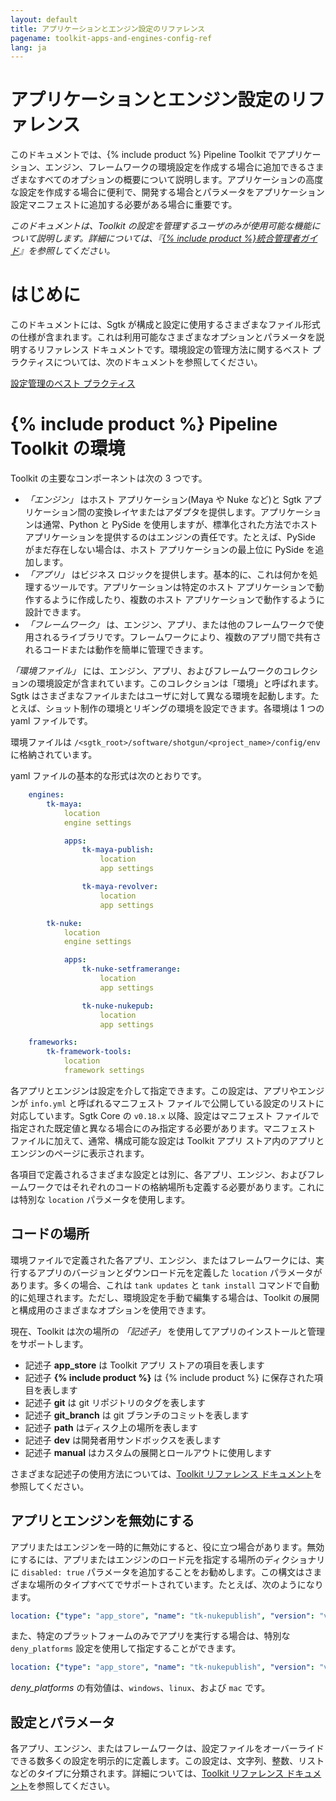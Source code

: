 ```yaml
---
layout: default
title: アプリケーションとエンジン設定のリファレンス
pagename: toolkit-apps-and-engines-config-ref
lang: ja
---
```


# アプリケーションとエンジン設定のリファレンス

このドキュメントでは、{% include product %} Pipeline Toolkit でアプリケーション、エンジン、フレームワークの環境設定を作成する場合に追加できるさまざまなすべてのオプションの概要について説明します。アプリケーションの高度な設定を作成する場合に便利で、開発する場合とパラメータをアプリケーション設定マニフェストに追加する必要がある場合に重要です。

_このドキュメントは、Toolkit の設定を管理するユーザのみが使用可能な機能について説明します。詳細については、『[{% include product %}統合管理者ガイド](https://developer.shotgridsoftware.com/ja/8085533c/)』を参照してください。_

# はじめに

このドキュメントには、Sgtk が構成と設定に使用するさまざまなファイル形式の仕様が含まれます。これは利用可能なさまざまなオプションとパラメータを説明するリファレンス ドキュメントです。環境設定の管理方法に関するベスト プラクティスについては、次のドキュメントを参照してください。

[設定管理のベスト プラクティス](https://developer.shotgridsoftware.com/ja/60762324/)

# {% include product %} Pipeline Toolkit の環境

Toolkit の主要なコンポーネントは次の 3 つです。

- _「エンジン」_ はホスト アプリケーション(Maya や Nuke など)と Sgtk アプリケーション間の変換レイヤまたはアダプタを提供します。アプリケーションは通常、Python と PySide を使用しますが、標準化された方法でホスト アプリケーションを提供するのはエンジンの責任です。たとえば、PySide がまだ存在しない場合は、ホスト アプリケーションの最上位に PySide を追加します。
- _「アプリ」_ はビジネス ロジックを提供します。基本的に、これは何かを処理するツールです。アプリケーションは特定のホスト アプリケーションで動作するように作成したり、複数のホスト アプリケーションで動作するように設計できます。
- _「フレームワーク」_ は、エンジン、アプリ、または他のフレームワークで使用されるライブラリです。フレームワークにより、複数のアプリ間で共有されるコードまたは動作を簡単に管理できます。

_「環境ファイル」_ には、エンジン、アプリ、およびフレームワークのコレクションの環境設定が含まれています。このコレクションは「環境」と呼ばれます。Sgtk はさまざまなファイルまたはユーザに対して異なる環境を起動します。たとえば、ショット制作の環境とリギングの環境を設定できます。各環境は 1 つの yaml ファイルです。

環境ファイルは `/<sgtk_root>/software/shotgun/<project_name>/config/env` に格納されています。

yaml ファイルの基本的な形式は次のとおりです。

```yaml
    engines:
        tk-maya:
            location
            engine settings

            apps:
                tk-maya-publish:
                    location
                    app settings

                tk-maya-revolver:
                    location
                    app settings

        tk-nuke:
            location
            engine settings

            apps:
                tk-nuke-setframerange:
                    location
                    app settings

                tk-nuke-nukepub:
                    location
                    app settings

    frameworks:
        tk-framework-tools:
            location
            framework settings
```

各アプリとエンジンは設定を介して指定できます。この設定は、アプリやエンジンが `info.yml` と呼ばれるマニフェスト ファイルで公開している設定のリストに対応しています。Sgtk Core の `v0.18.x` 以降、設定はマニフェスト ファイルで指定された既定値と異なる場合にのみ指定する必要があります。マニフェスト ファイルに加えて、通常、構成可能な設定は Toolkit アプリ ストア内のアプリとエンジンのページに表示されます。

各項目で定義されるさまざまな設定とは別に、各アプリ、エンジン、およびフレームワークではそれぞれのコードの格納場所も定義する必要があります。これには特別な `location` パラメータを使用します。

## コードの場所

環境ファイルで定義された各アプリ、エンジン、またはフレームワークには、実行するアプリのバージョンとダウンロード元を定義した `location` パラメータがあります。多くの場合、これは `tank updates` と `tank install` コマンドで自動的に処理されます。ただし、環境設定を手動で編集する場合は、Toolkit の展開と構成用のさまざまなオプションを使用できます。

現在、Toolkit は次の場所の _「記述子」_ を使用してアプリのインストールと管理をサポートします。

- 記述子 **app_store** は Toolkit アプリ ストアの項目を表します
- 記述子 **{% include product %}** は {% include product %} に保存された項目を表します
- 記述子 **git** は git リポジトリのタグを表します
- 記述子 **git_branch** は git ブランチのコミットを表します
- 記述子 **path** はディスク上の場所を表します
- 記述子 **dev** は開発者用サンドボックスを表します
- 記述子 **manual** はカスタムの展開とロールアウトに使用します

さまざまな記述子の使用方法については、[Toolkit リファレンス ドキュメント](https://developer.shotgridsoftware.com/tk-core/descriptor.html#descriptor-types)を参照してください。

## アプリとエンジンを無効にする

アプリまたはエンジンを一時的に無効にすると、役に立つ場合があります。無効にするには、アプリまたはエンジンのロード元を指定する場所のディクショナリに `disabled: true` パラメータを追加することをお勧めします。この構文はさまざまな場所のタイプすべてでサポートされています。たとえば、次のようになります。

```yaml
location: {"type": "app_store", "name": "tk-nukepublish", "version": "v0.5.0", "disabled": true}
```

また、特定のプラットフォームのみでアプリを実行する場合は、特別な `deny_platforms` 設定を使用して指定することができます。

```yaml
location: {"type": "app_store", "name": "tk-nukepublish", "version": "v0.5.0", "deny_platforms": [windows, linux]}
```

_deny_platforms_ の有効値は、`windows`、`linux`、および `mac` です。

## 設定とパラメータ

各アプリ、エンジン、またはフレームワークは、設定ファイルをオーバーライドできる数多くの設定を明示的に定義します。この設定は、文字列、整数、リストなどのタイプに分類されます。詳細については、[Toolkit リファレンス ドキュメント](https://developer.shotgridsoftware.com/tk-core/platform.html#configuration-and-info-yml-manifest)を参照してください。
